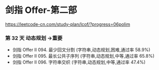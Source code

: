 # 剑指 Offer-第二部
https://leetcode-cn.com/study-plan/lcof/?progress=06polim


### 第 32 天 动态规划 ->重要
* 剑指 Offer II 094. 最少回文分割 (字符串,动态规划,困难,通过率 58.9%)
* 剑指 Offer II 095. 最长公共子序列 (字符串,动态规划,中等,通过率 65.8%)
* 剑指 Offer II 096. 字符串交织 (字符串,动态规划,中等,通过率 47.4%)

